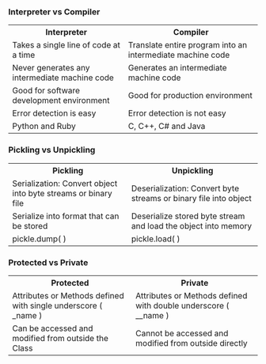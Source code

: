 ### Interpreter vs Compiler

<table>
        <tr>
                <th>Interpreter</th>
                <th>Compiler</th>
        </tr>
        <tr>
                <td>Takes a single line of code at a time</td>
                <td>Translate entire program into an intermediate machine code</td>
        </tr>      
        <tr>
                <td>Never generates any intermediate machine code</td>
                <td>Generates an intermediate machine code</td>
        </tr>    
        <tr>
                <td>Good for software development environment</td>
                <td>Good for production environment</td>
        </tr>    
        <tr>
                <td>Error detection is easy</td>
                <td>Error detection is not easy</td>
        </tr>
        <tr>
                <td>Python and Ruby</td>
                <td>C, C++, C# and Java</td>
        </tr>
</table>      

### Pickling vs Unpickling

<table>
        <tr>
                <th>Pickling</th>
                <th>Unpickling</th>
        </tr>
        <tr>
                <td>Serialization: Convert object into byte streams or binary file</td>
                <td>Deserialization: Convert byte streams or binary file into object</td>
        </tr>
         <tr>
                <td>Serialize into format that can be stored</td>
                <td>Deserialize stored byte stream and load the object into memory</td>
        </tr>    
         <tr>
                <td>pickle.dump( )</td>
                <td>pickle.load( )</td>
        </tr>   
</table>      

### Protected vs Private

<table>
        <tr>
                <th>Protected</th>
                <th>Private</th>
        </tr>
        <tr>
                <td>Attributes or Methods defined with single underscore ( _name )</td>
                <td>Attributes or Methods defined with double underscore ( __name )</td>
        </tr>      
         <tr>
                <td>Can be accessed and modified from outside the Class</td>
                <td>Cannot be accessed and modified from outside directly</td>
        </tr>               
</table>
